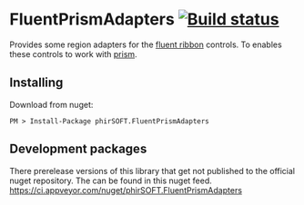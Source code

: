 # FluentPrismAdapters [![Build status](https://ci.appveyor.com/api/projects/status/jatj75s349u17s73/branch/master?svg=true)](https://ci.appveyor.com/project/phirSOFT/fluentprismadapters/branch/master)
Provides some region adapters for the [fluent ribbon](https://github.com/fluentribbon/Fluent.Ribbon) controls. To enables these controls to work with [prism](https://github.com/PrismLibrary/Prism).

## Installing

Download from nuget:

```
PM > Install-Package phirSOFT.FluentPrismAdapters
```

## Development packages
There prerelease versions of this library that get not published to the official nuget repository. The can be found in this nuget feed. https://ci.appveyor.com/nuget/phirSOFT.FluentPrismAdapters

